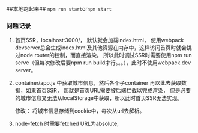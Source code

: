 ##本地跑起来##
`npm run start`or`npm start`


###  问题记录

1. 首页SSR，localhost:3000/， 默认就会加载index.html，  使用webpack devserver总会生成index.html及其他资源在内存中，这样访问首页时就会跳过node router的控制，而直接渲染。 所以此时调试SSR时需要使用npm run serve（但每次修改后要npm run build才行。。。），此时不使用webpack dev server。

2. container/app.js 中获取城市信息，然后各个子container 再以此去获取数据，如果首页SSR， 那就是首页URL需要被后端拦截以完成渲染， 但是必要的城市信息又无法从localStorage中获取，所以此时首页SSR无法实现。

	修改： 将城市信息存储到cookie中，每次从url去解析。

3. node-fetch 时需要fetched URL为absolute,